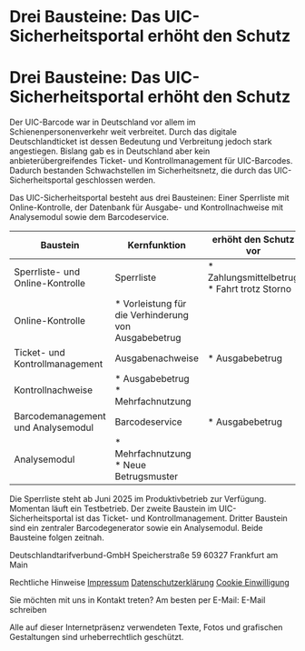Drei Bausteine: Das UIC-Sicherheitsportal erhöht den Schutz
==========

Drei Bausteine: Das UIC-Sicherheitsportal erhöht den Schutz
==========

Der UIC-Barcode war in Deutschland vor allem im Schienenpersonenverkehr weit verbreitet. Durch das digitale Deutschlandticket ist dessen Bedeutung und Verbreitung jedoch stark angestiegen. Bislang gab es in Deutschland aber kein anbieterübergreifendes Ticket- und Kontrollmanagement für UIC-Barcodes. Dadurch bestanden Schwachstellen im Sicherheitsnetz, die durch das UIC-Sicherheitsportal geschlossen werden.

Das UIC-Sicherheitsportal besteht aus drei Bausteinen: Einer Sperrliste mit Online-Kontrolle, der Datenbank für Ausgabe- und Kontrollnachweise mit Analysemodul sowie dem Barcodeservice.

|             Baustein             |                    Kernfunktion                    |             erhöht den Schutz vor             |
|----------------------------------|----------------------------------------------------|-----------------------------------------------|
| Sperrliste- und Online-Kontrolle |                     Sperrliste                     |* Zahlungsmittelbetrug<br/>* Fahrt trotz Storno|
|         Online-Kontrolle         |* Vorleistung für die Verhinderung von Ausgabebetrug|                                               |
|  Ticket- und Kontrollmanagement  |                  Ausgabenachweise                  |                * Ausgabebetrug                |
|        Kontrollnachweise         |       * Ausgabebetrug<br/>* Mehrfachnutzung        |                                               |
|Barcodemanagement und Analysemodul|                   Barcodeservice                   |                * Ausgabebetrug                |
|           Analysemodul           |     * Mehrfachnutzung<br/>* Neue Betrugsmuster     |                                               |

Die Sperrliste steht ab Juni 2025 im Produktivbetrieb zur Verfügung. Momentan läuft ein Testbetrieb. Der zweite Baustein im UIC-Sicherheitsportal ist das Ticket- und Kontrollmanagement. Dritter Baustein sind ein zentraler Barcodegenerator sowie ein Analysemodul. Beide Bausteine folgen zeitnah.

 Deutschlandtarifverbund-GmbH
Speicherstraße 59
60327 Frankfurt am Main

 Rechtliche Hinweise
[Impressum](https://sicherheit.deutschlandtarifverbund.de/impressum)
[Datenschutzerklärung](https://sicherheit.deutschlandtarifverbund.de/datenschutz)
[Cookie Einwilligung](https://sicherheit.deutschlandtarifverbund.de/datenschutz)

 Sie möchten mit uns in Kontakt treten? Am besten per E-Mail:
E-Mail schreiben

[](https://www.linkedin.com/company/67319861)

Alle auf dieser Internetpräsenz verwendeten Texte, Fotos und grafischen Gestaltungen sind urheberrechtlich geschützt.
